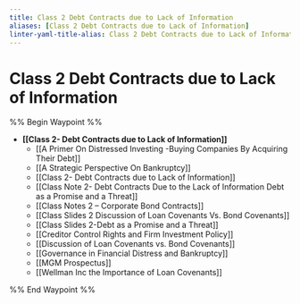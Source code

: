 ```yaml
---
title: Class 2 Debt Contracts due to Lack of Information
aliases: [Class 2 Debt Contracts due to Lack of Information]
linter-yaml-title-alias: Class 2 Debt Contracts due to Lack of Information
---
```


# Class 2 Debt Contracts due to Lack of Information

%% Begin Waypoint %%
- **[[Class 2- Debt Contracts due to Lack of Information]]**
	- [[A Primer On Distressed Investing -Buying Companies By Acquiring Their Debt]]
	- [[A Strategic Perspective On Bankruptcy]]
	- [[Class 2- Debt Contracts due to Lack of Information]]
	- [[Class Note 2- Debt Contracts Due to the Lack of Information Debt as a Promise and a Threat]]
	- [[Class Notes 2 – Corporate Bond Contracts]]
	- [[Class Slides 2 Discussion of Loan Covenants Vs. Bond Covenants]]
	- [[Class Slides 2-Debt as a Promise and a Threat]]
	- [[Creditor Control Rights and Firm Investment Policy]]
	- [[Discussion of Loan Covenants vs. Bond Covenants]]
	- [[Governance in Financial Distress and Bankruptcy]]
	- [[MGM Prospectus]]
	- [[Wellman Inc the Importance of Loan Covenants]]

%% End Waypoint %%
